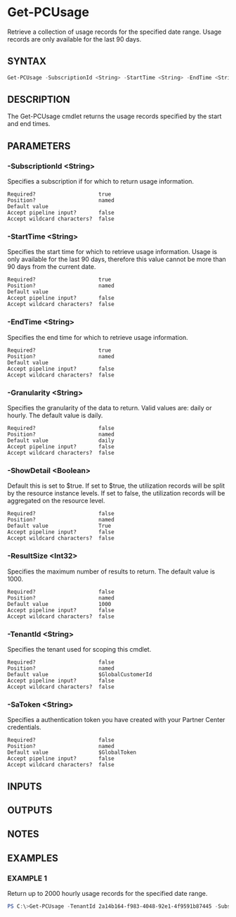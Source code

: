 # Get-PCUsage

Retrieve a collection of usage records for the specified date range. Usage records are only available for the last 90 days.

## SYNTAX

```powershell
Get-PCUsage -SubscriptionId <String> -StartTime <String> -EndTime <String> [-Granularity <String>] [-ShowDetail <Boolean>] [-ResultSize <Int32>] [-TenantId <String>] [-SaToken <String>] [<CommonParameters>]
```

## DESCRIPTION

The Get-PCUsage cmdlet returns the usage records specified by the start and end times.

## PARAMETERS

### -SubscriptionId &lt;String&gt;

Specifies a subscription if for which to return usage information.

```
Required?                    true
Position?                    named
Default value
Accept pipeline input?       false
Accept wildcard characters?  false
```

### -StartTime &lt;String&gt;

Specifies the start time for which to retrieve usage information. Usage is only available for the last 90 days, therefore this value cannot be more than 90 days from the current date.

```
Required?                    true
Position?                    named
Default value
Accept pipeline input?       false
Accept wildcard characters?  false
```

### -EndTime &lt;String&gt;

Specifies the end time for which to retrieve usage information.

```
Required?                    true
Position?                    named
Default value
Accept pipeline input?       false
Accept wildcard characters?  false
```

### -Granularity &lt;String&gt;

Specifies the granularity of the data to return. Valid values are: daily or hourly. The default value is daily.

```
Required?                    false
Position?                    named
Default value                daily
Accept pipeline input?       false
Accept wildcard characters?  false
```

### -ShowDetail &lt;Boolean&gt;

Default this is set to $true. If set to $true, the utilization records will be split by the resource instance levels. If set to false, the utilization records will be aggregated on the resource level.

```
Required?                    false
Position?                    named
Default value                True
Accept pipeline input?       false
Accept wildcard characters?  false
```

### -ResultSize &lt;Int32&gt;

Specifies the maximum number of results to return. The default value is 1000.

```
Required?                    false
Position?                    named
Default value                1000
Accept pipeline input?       false
Accept wildcard characters?  false
```

### -TenantId &lt;String&gt;

Specifies the tenant used for scoping this cmdlet.

```
Required?                    false
Position?                    named
Default value                $GlobalCustomerId
Accept pipeline input?       false
Accept wildcard characters?  false
```

### -SaToken &lt;String&gt;

Specifies a authentication token you have created with your Partner Center credentials.

```
Required?                    false
Position?                    named
Default value                $GlobalToken
Accept pipeline input?       false
Accept wildcard characters?  false
```

## INPUTS

## OUTPUTS

## NOTES

## EXAMPLES

### EXAMPLE 1

Return up to 2000 hourly usage records for the specified date range.

```powershell
PS C:\>Get-PCUsage -TenantId 2a14b164-f983-4048-92e1-4f9591b87445 -SubscriptionId b027a4b3-5487-413b-aa48-ec8733c874d6 -StartTime '06-12-2018 00:00:00' -EndTime '06-31-2018 23:59:59' -Granularity hourly -ResultSize 2000
```
